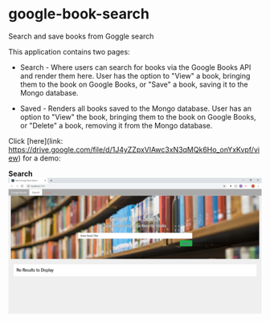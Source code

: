 # google-book-search
Search and save books from Goggle search

This application contains two pages:

- Search - Where users can search for books via the Google Books API and render them here. User has the option to "View" a book, bringing them to the book on Google Books, or "Save" a book, saving it to the Mongo database.

- Saved - Renders all books saved to the Mongo database. User has an option to "View" the book, bringing them to the book on Google Books, or "Delete" a book, removing it from the Mongo database.

Click [here](link: https://drive.google.com/file/d/1J4yZZpxVlAwc3xN3qMQk6Ho_onYxKvpf/view) for a demo:

**Search**
![Search](/client/public/google_search.png)